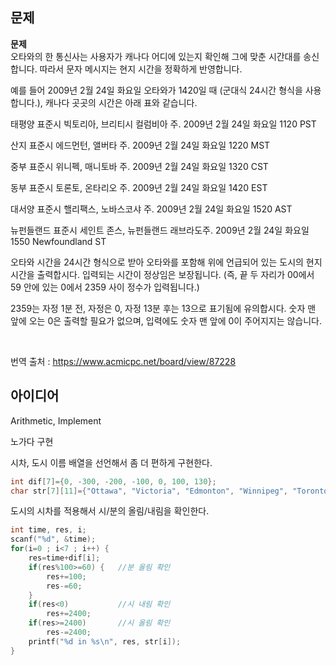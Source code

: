 ## 문제
**문제**  
오타와의 한 통신사는 사용자가 캐나다 어디에 있는지 확인해 그에 맞춘 시간대를 송신합니다. 따라서 문자 메시지는 현지 시간을 정확하게 반영합니다.

예를 들어 2009년 2월 24일 화요일 오타와가 1420일 때 (군대식 24시간 형식을 사용합니다.), 캐나다 곳곳의 시간은 아래 표와 같습니다.

태평양 표준시 빅토리아, 브리티시 컬럼비아 주. 2009년 2월 24일 화요일 1120 PST

산지 표준시 에드먼턴, 앨버타 주. 2009년 2월 24일 화요일 1220 MST

중부 표준시 위니펙, 매니토바 주. 2009년 2월 24일 화요일 1320 CST

동부 표준시 토론토, 온타리오 주. 2009년 2월 24일 화요일 1420 EST

대서양 표준시 핼리팩스, 노바스코샤 주. 2009년 2월 24일 화요일 1520 AST

뉴펀들랜드 표준시 세인트 존스, 뉴펀들랜드 래브라도주. 2009년 2월 24일 화요일 1550 Newfoundland ST

오타와 시간을 24시간 형식으로 받아 오타와를 포함해 위에 언급되어 있는 도시의 현지 시간을 출력합시다. 입력되는 시간이 정상임은 보장됩니다. (즉, 끝 두 자리가 00에서 59 안에 있는 0에서 2359 사이 정수가 입력됩니다.)

2359는 자정 1분 전, 자정은 0, 자정 13분 후는 13으로 표기됨에 유의합시다. 숫자 맨 앞에 오는 0은 출력할 필요가 없으며, 입력에도 숫자 맨 앞에 0이 주어지지는 않습니다.

<br/>

번역 출처 : https://www.acmicpc.net/board/view/87228

## 아이디어
Arithmetic, Implement

노가다 구현

시차, 도시 이름 배열을 선언해서 좀 더 편하게 구현한다.
```c
int dif[7]={0, -300, -200, -100, 0, 100, 130};
char str[7][11]={"Ottawa", "Victoria", "Edmonton", "Winnipeg", "Toronto", "Halifax", "St. John's"};
```
도시의 시차를 적용해서 시/분의 올림/내림을 확인한다.
```c
int time, res, i;
scanf("%d", &time);
for(i=0 ; i<7 ; i++) {
	res=time+dif[i];
	if(res%100>=60) {   //분 올림 확인
		res+=100;
		res-=60;
	}
	if(res<0)			//시 내림 확인
		res+=2400;
	if(res>=2400)		//시 올림 확인
		res-=2400;
	printf("%d in %s\n", res, str[i]);
}
```